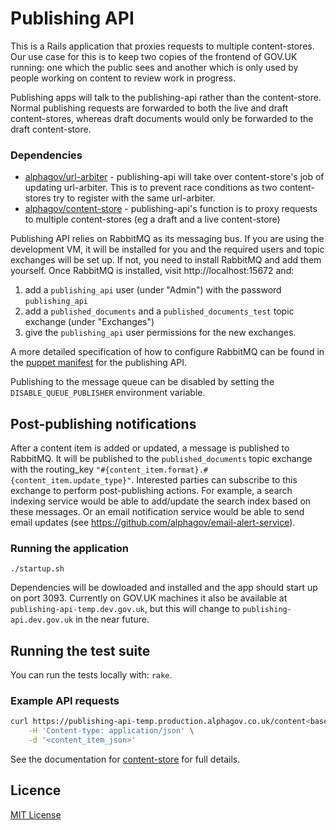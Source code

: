 # Publishing API

This is a Rails application that proxies requests to multiple content-stores. Our
use case for this is to keep two copies of the frontend of GOV.UK running: one
which the public sees and another which is only used by people working on
content to review work in progress.

Publishing apps will talk to the publishing-api rather than the content-store.
Normal publishing requests are forwarded to both the live and draft
content-stores, whereas draft documents would only be forwarded to the draft
content-store.

### Dependencies

- [alphagov/url-arbiter](https://github.com/alphagov/url-arbiter) - publishing-api will take over content-store's job of updating url-arbiter. This is to prevent race conditions as two content-stores try to register with the same url-arbiter.
- [alphagov/content-store](https://github.com/alphagov/content-store) - publishing-api's function is to proxy requests to multiple content-stores (eg a draft and a live content-store)

Publishing API relies on RabbitMQ as its messaging bus. If you are using the
development VM, it will be installed for you and the required users and topic
exchanges will be set up. If not, you need to install RabbitMQ and add them
yourself. Once RabbitMQ is installed, visit http://localhost:15672 and:

1. add a `publishing_api` user (under "Admin") with the password `publishing_api`
2. add a `published_documents` and a `published_documents_test` topic exchange
   (under "Exchanges")
3. give the `publishing_api` user permissions for the new exchanges.

A more detailed specification of how to configure RabbitMQ can be found in the
[puppet manifest](https://github.gds/gds/puppet/blob/master/modules/govuk/manifests/apps/publishing_api/rabbitmq.pp)
for the publishing API.

Publishing to the message queue can be disabled by setting the
`DISABLE_QUEUE_PUBLISHER` environment variable.

## Post-publishing notifications

After a content item is added or updated, a message is published to RabbitMQ.
It will be published to the `published_documents` topic exchange with the
routing_key `"#{content_item.format}.#{content_item.update_type}"`. Interested parties can
subscribe to this exchange to perform post-publishing actions. For example, a
search indexing service would be able to add/update the search index based on
these messages. Or an email notification service would be able to send email
updates (see https://github.com/alphagov/email-alert-service).

### Running the application

`./startup.sh`

Dependencies will be dowloaded and installed and the app should start up on
port 3093. Currently on GOV.UK machines it also be available at
`publishing-api-temp.dev.gov.uk`, but this will change to
`publishing-api.dev.gov.uk` in the near future.

## Running the test suite

You can run the tests locally with: `rake`.

### Example API requests

``` sh
curl https://publishing-api-temp.production.alphagov.co.uk/content<base_path> -X PUT \
    -H 'Content-type: application/json' \
    -d '<content_item_json>'
```

See the documentation for [content-store](https://github.com/alphagov/content-store) for full details.

## Licence

[MIT License](LICENCE)
